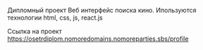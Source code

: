 Дипломный проект
Веб интерфейс поиска кино. Ипользуются технологии html, css, js, react.js

Ссылка на проект
https://osetrdiplom.nomoredomains.nomoreparties.sbs/profile